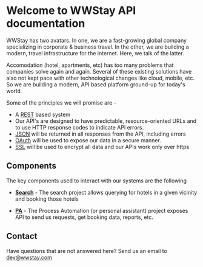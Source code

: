 # Welcome to WWStay API documentation

WWStay has two avatars.  In one, we are a fast-growing
global company specializing in corporate &amp; business
travel.  In the other, we are building a modern, travel
infrastructure for the internet.  Here, we talk of the latter.

Accomodation (hotel, apartments, etc) has too many problems
that companies solve again and again.  Several of these
existing solutions have also not kept pace with other technological
changes like cloud, mobile, etc.  So we are building a
modern, API based platform ground-up for today's world.

Some of the principles we will promise are -

* A [REST](http://en.wikipedia.org/wiki/Representational_state_transfer)
based system
* Our API's are designed to have predictable, resource-oriented URLs and
to use HTTP response codes to indicate API errors. 
* [JSON](http://json.org/) will be returned in all responses from the API, including errors 
* [OAuth](http://oauth.net/) will be used to expose our data in a secure manner.
* [SSL](http://en.wikipedia.org/wiki/Transport_Layer_Security) will be used to encrypt all data and our APIs work
only over https


## Components

The key components used to interact with our systems are the following

* **[Search](search/search.md)** - The search project allows
querying for hotels in a given vicinity and booking those hotels

* **[PA](pa.md)** - The Process Automation (or personal assistant)
project exposes API to send us requests, get booking data, reports, etc.

## Contact

Have questions that are not answered here?  Send us an email to dev@wwstay.com
